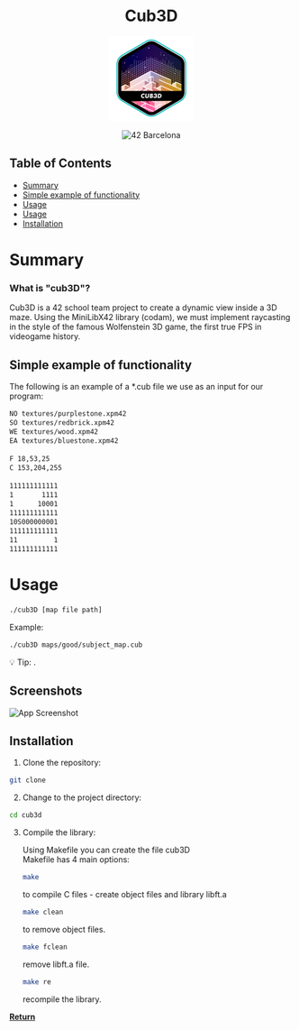 <div align="center">
<h1 align="center">
    <br>Cub3D</br>
</h1>
<p align="center">
    <img src="./cub3d.png" alt="cub3d logo"/>
</p>
<p align="center">
    <img src="https://img.shields.io/badge/Barcelona-100000?style=flat-square&logo=42&logoColor=white&labelColor=000000&color=000000" alt="42 Barcelona"/>
</p>
</div>

## Table of Contents
- [Summary](#-summary)
- [Simple example of functionality](#-simpleexampleoffunctionality)
- [Usage](#-usage)
- [Usage](#-screenshots)
- [Installation](#-installation)


# Summary

### What is "cub3D"?
Cub3D is a 42 school team project to create a dynamic view inside a 3D maze.
Using the MiniLibX42 library (codam), we must implement raycasting in the style of the famous Wolfenstein 3D game, the first true FPS in videogame history.


## Simple example of functionality
The following is an example of a *.cub file we use as an input for our program:

```
NO textures/purplestone.xpm42
SO textures/redbrick.xpm42
WE textures/wood.xpm42
EA textures/bluestone.xpm42

F 18,53,25
C 153,204,255

111111111111
1       1111
1      10001
111111111111
10S000000001
111111111111
11         1
111111111111

```

# Usage

```sh
./cub3D [map file path]
```

Example: 

```sh
./cub3D maps/good/subject_map.cub
```
💡 Tip: .

## Screenshots

![App Screenshot](./screenshot.png)

## Installation

1. Clone the repository:
```sh
git clone
```

2. Change to the project directory:
```sh
cd cub3d
```

3. Compile the library:

    Using Makefile you can create the file cub3D<br/>
    Makefile has 4 main options:<br/>
    ```sh
    make
    ```
    to compile C files - create object files and library libft.a
    ```sh
    make clean
    ```
    to remove object files.
    ```sh
    make fclean
    ```
    remove libft.a file.
    ```sh
    make re
    ```
    recompile the library.



[**Return**](#Top)
